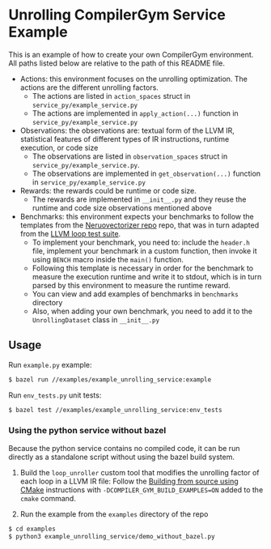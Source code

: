 # Unrolling CompilerGym Service Example

This is an example of how to create your own CompilerGym environment. All paths listed below are relative to the path of this README file.

* Actions: this environment focuses on the unrolling optimization. The actions are the different unrolling factors.
    - The actions are listed in `action_spaces` struct in `service_py/example_service.py`
    - The actions are implemented in `apply_action(...)` function in `service_py/example_service.py`
* Observations: the observations are: textual form of the LLVM IR, statistical features of different types of IR instructions, runtime execution, or code size
    - The observations are listed in `observation_spaces` struct in `service_py/example_service.py`.
    - The observations are implemented in `get_observation(...)` function in `service_py/example_service.py`
* Rewards: the rewards could be runtime or code size.
    - The rewards are implemented in `__init__.py` and they reuse the runtime and code size observations mentioned above
* Benchmarks: this environment expects your benchmarks to follow the templates from the [Neruovectorizer repo](https://github.com/intel/neuro-vectorizer/tree/master/training_data) repo, that was in turn adapted from the [LLVM loop test suite](https://github.com/llvm/llvm-test-suite/blob/main/SingleSource/UnitTests/Vectorizer/gcc-loops.cpp).
    - To implement your benchmark, you need to: include the `header.h` file, implement your benchmark in a custom function, then invoke it using `BENCH` macro inside the `main()` function.
    - Following this template is necessary in order for the benchmark to measure the execution runtime and write it to stdout, which is in turn parsed by this environment to measure the runtime reward.
    - You can view and add examples of benchmarks in `benchmarks` directory
    - Also, when adding your own benchmark, you need to add it to the `UnrollingDataset` class in `__init__.py`

## Usage

Run `example.py` example:
```sh
$ bazel run //examples/example_unrolling_service:example
```

Run `env_tests.py` unit tests:

```sh
$ bazel test //examples/example_unrolling_service:env_tests
```

### Using the python service without bazel

Because the python service contains no compiled code, it can be run directly as
a standalone script without using the bazel build system.

1. Build the `loop_unroller` custom tool that modifies the unrolling factor of each loop in a LLVM IR file:
Follow the [Building from source using CMake](../../INSTALL.md#building-from-source-with-cmake) instructions with `-DCOMPILER_GYM_BUILD_EXAMPLES=ON` added to the `cmake` command.

2. Run the example from the `examples` directory of the repo
```sh
$ cd examples
$ python3 example_unrolling_service/demo_without_bazel.py
```
